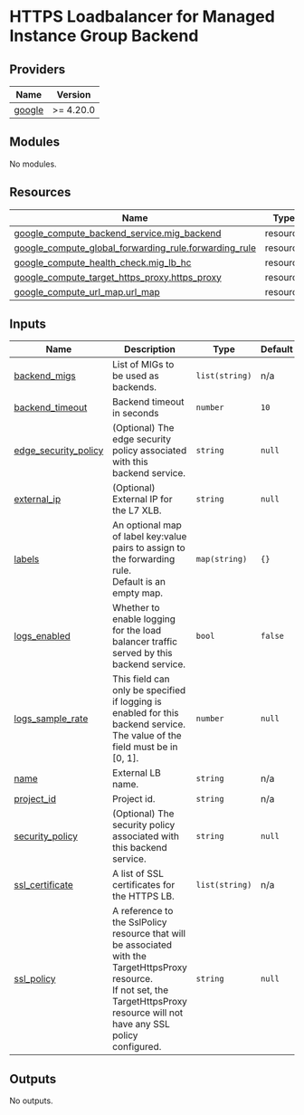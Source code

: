 # HTTPS Loadbalancer for Managed Instance Group Backend

<!-- BEGIN_TF_DOCS -->
## Providers

| Name | Version |
|------|---------|
| <a name="provider_google"></a> [google](#provider\_google) | >= 4.20.0 |

## Modules

No modules.

## Resources

| Name | Type |
|------|------|
| [google_compute_backend_service.mig_backend](https://registry.terraform.io/providers/hashicorp/google/latest/docs/resources/compute_backend_service) | resource |
| [google_compute_global_forwarding_rule.forwarding_rule](https://registry.terraform.io/providers/hashicorp/google/latest/docs/resources/compute_global_forwarding_rule) | resource |
| [google_compute_health_check.mig_lb_hc](https://registry.terraform.io/providers/hashicorp/google/latest/docs/resources/compute_health_check) | resource |
| [google_compute_target_https_proxy.https_proxy](https://registry.terraform.io/providers/hashicorp/google/latest/docs/resources/compute_target_https_proxy) | resource |
| [google_compute_url_map.url_map](https://registry.terraform.io/providers/hashicorp/google/latest/docs/resources/compute_url_map) | resource |

## Inputs

| Name | Description | Type | Default | Required |
|------|-------------|------|---------|:--------:|
| <a name="input_backend_migs"></a> [backend\_migs](#input\_backend\_migs) | List of MIGs to be used as backends. | `list(string)` | n/a | yes |
| <a name="input_backend_timeout"></a> [backend\_timeout](#input\_backend\_timeout) | Backend timeout in seconds | `number` | `10` | no |
| <a name="input_edge_security_policy"></a> [edge\_security\_policy](#input\_edge\_security\_policy) | (Optional) The edge security policy associated with this backend service. | `string` | `null` | no |
| <a name="input_external_ip"></a> [external\_ip](#input\_external\_ip) | (Optional) External IP for the L7 XLB. | `string` | `null` | no |
| <a name="input_labels"></a> [labels](#input\_labels) | An optional map of label key:value pairs to assign to the forwarding rule.<br>Default is an empty map. | `map(string)` | `{}` | no |
| <a name="input_logs_enabled"></a> [logs\_enabled](#input\_logs\_enabled) | Whether to enable logging for the load balancer traffic served by this backend service. | `bool` | `false` | no |
| <a name="input_logs_sample_rate"></a> [logs\_sample\_rate](#input\_logs\_sample\_rate) | This field can only be specified if logging is enabled for this backend service. <br>The value of the field must be in [0, 1]. | `number` | `null` | no |
| <a name="input_name"></a> [name](#input\_name) | External LB name. | `string` | n/a | yes |
| <a name="input_project_id"></a> [project\_id](#input\_project\_id) | Project id. | `string` | n/a | yes |
| <a name="input_security_policy"></a> [security\_policy](#input\_security\_policy) | (Optional) The security policy associated with this backend service. | `string` | `null` | no |
| <a name="input_ssl_certificate"></a> [ssl\_certificate](#input\_ssl\_certificate) | A list of SSL certificates for the HTTPS LB. | `list(string)` | n/a | yes |
| <a name="input_ssl_policy"></a> [ssl\_policy](#input\_ssl\_policy) | A reference to the SslPolicy resource that will be associated with the TargetHttpsProxy resource. <br>If not set, the TargetHttpsProxy resource will not have any SSL policy configured. | `string` | `null` | no |

## Outputs

No outputs.
<!-- END_TF_DOCS -->
